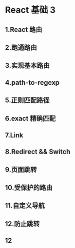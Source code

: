 # React 基础 3

## 1.React 路由

## 2.跑通路由

## 3.实现基本路由

## 4.path-to-regexp

## 5.正则匹配路径

## 6.exact 精确匹配

## 7.Link

## 8.Redirect && Switch
## 9.页面跳转
## 10.受保护的路由
## 11.自定义导航
## 12.防止跳转
## 12
